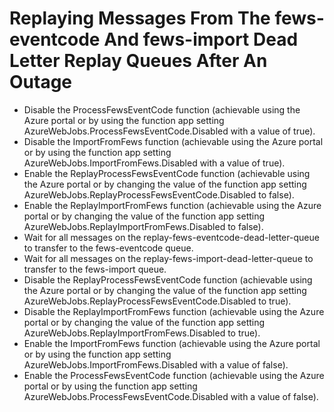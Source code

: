# Replaying Messages From The fews-eventcode And fews-import Dead Letter Replay Queues After An Outage

* Disable the ProcessFewsEventCode function (achievable using the Azure portal or by using the function app setting AzureWebJobs.ProcessFewsEventCode.Disabled with a value of true).
* Disable the ImportFromFews function (achievable using the Azure portal or by using the function app setting AzureWebJobs.ImportFromFews.Disabled with a value of true).
* Enable the ReplayProcessFewsEventCode function (achievable using the Azure portal or by changing the value of the function app setting AzureWebJobs.ReplayProcessFewsEventCode.Disabled to false).
* Enable the ReplayImportFromFews function (achievable using the Azure portal or by changing the value of the function app setting AzureWebJobs.ReplayImportFromFews.Disabled to false).
* Wait for all messages on the replay-fews-eventcode-dead-letter-queue to transfer to the fews-eventcode queue.
* Wait for all messages on the replay-fews-import-dead-letter-queue to transfer to the fews-import queue.
* Disable the ReplayProcessFewsEventCode function (achievable using the Azure portal or by changing the value of the function app setting AzureWebJobs.ReplayProcessFewsEventCode.Disabled to true).
* Disable the ReplayImportFromFews function (achievable using the Azure portal or by changing the value of the function app setting AzureWebJobs.ReplayImportFromFews.Disabled to true).
* Enable the ImportFromFews function (achievable using the Azure portal or by using the function app setting AzureWebJobs.ImportFromFews.Disabled with a value of false).
* Enable the ProcessFewsEventCode function (achievable using the Azure portal or by using the function app setting AzureWebJobs.ProcessFewsEventCode.Disabled with a value of false).
